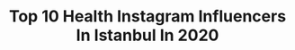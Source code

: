 ---
title: Top 10 Health Instagram Influencers In Istanbul In 2020
description: >-
  Find top health Instagram influencers in Istanbul in 2020. Most popular hashtags: #health #sa #istanbul #instagram.
platform: Instagram
hits: 71
text_top: See the top-rated Instagram profiles on inBeat.
text_bottom: Our database holds 71 Instagram influencers like this in Istanbul, Turkey for you to work with.
profiles:
  - username: "raykakumru"
    fullname: >-
      Rayka Kumru, MSx, M.A
    bio: >-
      Kamusal alanda tabusal konular🤘🏻 Digital Sexual Health 📲 Istanbul born, Vancouver based, global trouble-maker 🌎 MarCom + Sexology + Sociology 🎓
    location: "Turkey"
    followers: 99764
    engagement: 365
    commentsToLikes: 0.010085
    id: ck15rubw39qw10i19u0g28ssc
    verified: false
    hashtags: "#tbt, #hazz, #sat, #sekspozitifebeveynlik"
  - username: "cilgsplate"
    fullname: >-
      Cilgs Plate | Çılga’nın Tabağı
    bio: >-
      🌱 Plant-Based Recipe Creator 👩🏼‍⚕️ Nutrition & Health Coach 🌴 Istanbul | Los Angeles
    location: "Turkey"
    followers: 65429
    engagement: 319
    commentsToLikes: 0.241219
    id: ck9hb3ooyf9ng0j788xjdl0te
    verified: false
    hashtags: "#glutensiz, #sekersizhayat, #sekersiztarifler, #yag"
  - username: "esranin_guncesii"
    fullname: >-
      Esra Nur EKİNCİ
    bio: >-
      Reklam ve İş Birliği için DM 📩 Özgür 🌺
    location: "Turkey"
    followers: 32384
    engagement: 334
    commentsToLikes: 0.009884
    id: ck8t7i69kgw890j78bog03r6v
    verified: false
    hashtags: "#diy, #ke, #fitness, #influencer"
  - username: "dibaestetik"
    fullname: >-
      Diba Estetik&güzellik
    bio: >-
      Diba BARIŞAN Tel:0232 422 32 35 📞 507 291 01 48
    location: "Turkey"
    followers: 13262
    engagement: 879
    commentsToLikes: 0.001508
    id: ck9ha47wjb2oi0j786aycm7dh
    verified: false
    hashtags: "#ipekkirpik, #vizonkirpik, #ka, #izmir"
  - username: "cerennakdag"
    fullname: >-
      cerenakdag
    bio: >-
      Gazeteci,sunucu,yapımcı🦋🙋🏻‍♀️🎥 İletişim Eğitmeni-Master of Ceremony ve iş ortaklıkları
    location: "Turkey"
    followers: 27185
    engagement: 397
    commentsToLikes: 0.079418
    id: ckap9cy04s5er0i782o68rhwu
    verified: false
    hashtags: "#antakya, #akl, #aile, #corona"
  - username: "diyetisyenmelekveyisoglu"
    fullname: >-
      Dyt. Melek Veyisoğlu
    bio: >-
      🍇Beslenme ve Diyet Uzmanı 🎓Okan University | Master 🌎Online Diyet ve Danışmanlık için DM&Mail📲
    location: "Turkey"
    followers: 5513
    engagement: 525
    commentsToLikes: 0.028179
    id: ck9wf5chrn9n10j787a5zmvge
    verified: false
    hashtags: "#iftarmen, #sa, #onlinediyet, #onlinediyetisyen"
  - username: "about_minoo"
    fullname: >-
      ▽ 𝓶𝓲𝓷𝓸𝓸 🐋
    bio: >-
      ☞ Founder & C.E.O @venus.health ☻ Positive vibes ☞ Owner of @minoovash_design_studio ♥ I L L U S T R A T O R 📍İstanbul 🇹🇷
    location: "Turkey"
    followers: 105208
    engagement: 857
    commentsToLikes: 0.029487
    id: ck6u4yqrh6ki40j714o0b6qsq
    verified: false
    hashtags: "#hayat, #life, #me, #ben"
  - username: "ilkerinanoglu"
    fullname: >-
      Ilker Inanoglu
    bio: >-
      Film and TV producer Actor MIAMI /LOS ANGELES/İSTANBUL
    location: "Turkey"
    followers: 174407
    engagement: 516
    commentsToLikes: 0.014737
    id: ck5q0wicp83yt0i11uf00m4s2
    verified: true
    hashtags: "#abundance, #kanald, #tv, #producer"
  - username: "ahushealthylife"
    fullname: >-
      Ahu 🍒
    bio: >-
      📍Aşçılık öğrencisi 📚 📍Istanbul 📍Saglıklı yasam🍒
    location: "Turkey"
    followers: 25804
    engagement: 765
    commentsToLikes: 0.063711
    id: ck9wfhlm1ouhq0j78ulqrskw6
    verified: false
    hashtags: "#lunchtime, #pizza, #kahvalt, #breakfastideas"
  - username: "emrecanfree"
    fullname: >-
      ᴇᴍʀᴇ ᴄᴀɴ ᴋᴇsɢɪɴ
    bio: >-
      🎬 @kesginmedia 🚘 🎥 ᴠɪᴅᴇᴏɢʀᴀᴘʜᴇʀ 📷 𝐒𝐢𝐧𝐞𝐦𝐚- 𝐓𝐯 @msgsl 📍İｓｔａｎｂｕｌ
    location: "Turkey"
    followers: 17060
    engagement: 671
    commentsToLikes: 0.030155
    id: ck8t8x7p2m6830j78x58sidtr
    verified: false
    hashtags: "#motorsports, #bhfyp, #fast, #trackday"
---